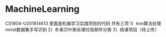 # MachineLearning
CS1804-U201814613
里面是机器学习实践项目的代码 共有三项
1）knn算法处理mnist数据集手写识别
2）朴素贝叶斯处理垃圾邮件分类
3）结课项目（待上传）
